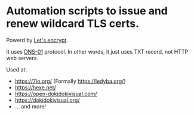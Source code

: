 # Automation scripts to issue and renew wildcard TLS certs.

Powerd by [Let's encrypt](https://letsencrypt.org/).

It uses [DNS-01](https://letsencrypt.org/docs/challenge-types/#dns-01-challenge) protocol. In other words, it just uses TXT record, not HTTP web servers.

Used at:

 - https://7io.org/ (Formally https://ledyba.org/)
 - https://hexe.net/
 - https://open-dokidokivisual.com/
 - https://dokidokivisual.org/
 - ... and more!
